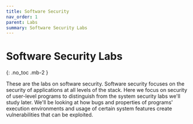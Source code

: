 ```yaml
---
title: Software Security
nav_order: 1
parent: Labs
summary: Software Security Labs
---
```


# Software Security Labs
{: .no_toc .mb-2 }

These are the labs on software security. Software security focuses on the security of applications at all levels of the stack. Here
we focus on security of user-level programs to distinguish from the system security labs we'll study later. We'll be looking at how 
bugs and properties of programs' execution environments and usage of certain system features create vulnerabilities that can be
exploited. 
